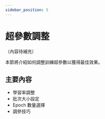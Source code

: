 ```yaml
---
sidebar_position: 5
---
```


# 超參數調整

（內容待補充）

本節將介紹如何調整訓練超參數以獲得最佳效果。

## 主要內容

- 學習率調整
- 批次大小設定
- Epoch 數量選擇
- 調參技巧
